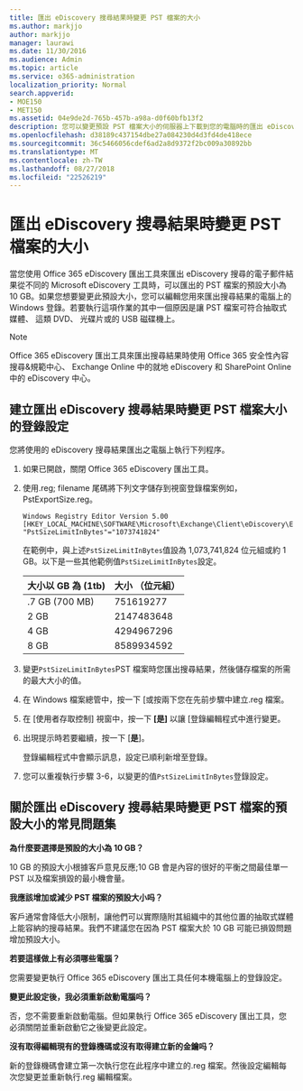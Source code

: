 ```yaml
---
title: 匯出 eDiscovery 搜尋結果時變更 PST 檔案的大小
ms.author: markjjo
author: markjjo
manager: laurawi
ms.date: 11/30/2016
ms.audience: Admin
ms.topic: article
ms.service: o365-administration
localization_priority: Normal
search.appverid:
- MOE150
- MET150
ms.assetid: 04e9de2d-765b-457b-a98a-d0f60bfb13f2
description: 您可以變更預設 PST 檔案大小的伺服器上下載到您的電腦時的匯出 eDiscovery 搜尋結果。
ms.openlocfilehash: d38189c437154dbe27a084230d4d3fd4de418ece
ms.sourcegitcommit: 36c5466056cdef6ad2a8d9372f2bc009a30892bb
ms.translationtype: MT
ms.contentlocale: zh-TW
ms.lasthandoff: 08/27/2018
ms.locfileid: "22526219"
---
```

# <a name="change-the-size-of-pst-files-when-exporting-ediscovery-search-results"></a>匯出 eDiscovery 搜尋結果時變更 PST 檔案的大小

當您使用 Office 365 eDiscovery 匯出工具來匯出 eDiscovery 搜尋的電子郵件結果從不同的 Microsoft eDiscovery 工具時，可以匯出的 PST 檔案的預設大小為 10 GB。如果您想要變更此預設大小，您可以編輯您用來匯出搜尋結果的電腦上的 Windows 登錄。若要執行這項作業的其中一個原因是讓 PST 檔案可符合抽取式媒體、 這類 DVD、 光碟片或的 USB 磁碟機上。 
  
> [!NOTE]
>  Office 365 eDiscovery 匯出工具來匯出搜尋結果時使用 Office 365 安全性內容搜尋&amp;規範中心、 Exchange Online 中的就地 eDiscovery 和 SharePoint Online 中的 eDiscovery 中心。 
  
## <a name="create-a-registry-setting-to-change-the-size-of-pst-files-when-you-export-ediscovery-search-results"></a>建立匯出 eDiscovery 搜尋結果時變更 PST 檔案大小的登錄設定

您將使用的 eDiscovery 搜尋結果匯出之電腦上執行下列程序。
  
1. 如果已開啟，關閉 Office 365 eDiscovery 匯出工具。 
    
2. 使用.reg; filename 尾碼將下列文字儲存到視窗登錄檔案例如，PstExportSize.reg。 
    
    ```
    Windows Registry Editor Version 5.00
    [HKEY_LOCAL_MACHINE\SOFTWARE\Microsoft\Exchange\Client\eDiscovery\ExportTool]
    "PstSizeLimitInBytes"="1073741824"
    ```

    在範例中，與上述`PstSizeLimitInBytes`值設為 1,073,741,824 位元組或約 1 GB。以下是一些其他範例值`PstSizeLimitInBytes`設定。 
    
    |**大小以 GB 為 (1tb)**|**大小 （位元組）**|
    |:-----|:-----|
    |.7 GB (700 MB)  <br/> |751619277  <br/> |
    |2 GB  <br/> |2147483648  <br/> |
    |4 GB  <br/> |4294967296  <br/> |
    |8 GB  <br/> |8589934592  <br/> |
   
3. 變更`PstSizeLimitInBytes`PST 檔案時您匯出搜尋結果，然後儲存檔案的所需的最大大小的值。 
    
4. 在 Windows 檔案總管中，按一下 [或按兩下您在先前步驟中建立.reg 檔案。
    
5. 在 [使用者存取控制] 視窗中，按一下 **[是]** 以讓 [登錄編輯程式中進行變更。 
    
6. 出現提示時若要繼續，按一下 [**是**]。
    
    登錄編輯程式中會顯示訊息，設定已順利新增至登錄。
    
7. 您可以重複執行步驟 3-6，以變更的值`PstSizeLimitInBytes`登錄設定。 
  
## <a name="frequently-asked-questions-about-changing-the-default-size-of-pst-files-when-you-export-ediscovery-search-results"></a>關於匯出 eDiscovery 搜尋結果時變更 PST 檔案的預設大小的常見問題集

 **為什麼要選擇是預設的大小為 10 GB？**
  
10 GB 的預設大小根據客戶意見反應;10 GB 會是內容的很好的平衡之間最佳單一 PST 以及檔案損毀的最小機會量。
  
 **我應該增加或減少 PST 檔案的預設大小吗？**
  
客戶通常會降低大小限制，讓他們可以實際隨附其組織中的其他位置的抽取式媒體上能容納的搜尋結果。我們不建議您在因為 PST 檔案大於 10 GB 可能已損毀問題增加預設大小。
  
 **若要這樣做上有必須哪些電腦？**
  
您需要變更執行 Office 365 eDiscovery 匯出工具任何本機電腦上的登錄設定。
  
 **變更此設定後，我必須重新啟動電腦吗？**
  
否，您不需要重新啟動電腦。但如果執行 Office 365 eDiscovery 匯出工具，您必須關閉並重新啟動它之後變更此設定。
  
 **沒有取得編輯現有的登錄機碼或沒有取得建立新的金鑰吗？**
  
新的登錄機碼會建立第一次執行您在此程序中建立的.reg 檔案。然後設定編輯每次您變更並重新執行.reg 編輯檔案。
